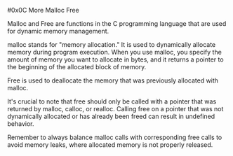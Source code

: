 #0x0C More Malloc Free

Malloc and Free are functions in the C programming language that are used for dynamic memory management.

malloc stands for "memory allocation." It is used to dynamically allocate memory during program execution. When you use malloc, you specify the amount of memory you want to allocate in bytes, and it returns a pointer to the beginning of the allocated block of memory. 

Free is used to deallocate the memory that was previously allocated with malloc.

It's crucial to note that free should only be called with a pointer that was returned by malloc, calloc, or realloc. Calling free on a pointer that was not dynamically allocated or has already been freed can result in undefined behavior.

Remember to always balance malloc calls with corresponding free calls to avoid memory leaks, where allocated memory is not properly released.
